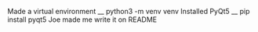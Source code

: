 Made a virtual environment __ python3 -m venv venv
Installed PyQt5 __ pip install pyqt5
Joe made me write it on README 






